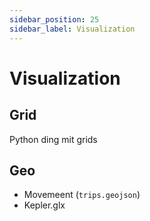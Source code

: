 ```yaml
---
sidebar_position: 25
sidebar_label: Visualization
---
```


# Visualization

## Grid

Python ding mit grids


## Geo
 
- Movemeent (`trips.geojson`)
- Kepler.glx